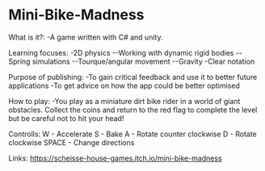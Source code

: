# Mini-Bike-Madness

What is it?:
-A game written with C# and unity.

Learning focuses:
-2D physics
--Working with dynamic rigid bodies
--Spring simulations
--Tourque/angular movement
--Gravity
-Clear notation

Purpose of publishing:
-To gain critical feedback and use it to better future applications
-To get advice on how the app could be better optimised

How to play:
-You play as a miniature dirt bike rider in a world of giant obstacles.  Collect the coins and return to the red flag to complete the level  but be careful not to hit your head!

Controlls:
W - Accelerate
S - Bake
A - Rotate counter clockwise
D - Rotate clockwise
SPACE - Change directions

Links:
https://scheisse-house-games.itch.io/mini-bike-madness
